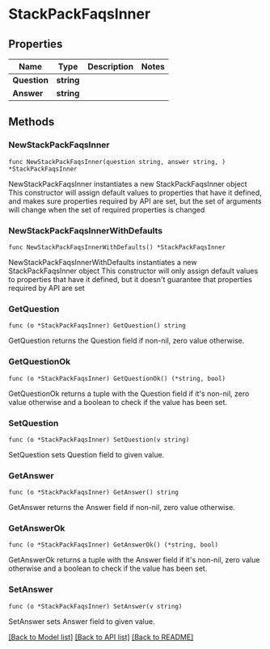 # StackPackFaqsInner

## Properties

Name | Type | Description | Notes
------------ | ------------- | ------------- | -------------
**Question** | **string** |  | 
**Answer** | **string** |  | 

## Methods

### NewStackPackFaqsInner

`func NewStackPackFaqsInner(question string, answer string, ) *StackPackFaqsInner`

NewStackPackFaqsInner instantiates a new StackPackFaqsInner object
This constructor will assign default values to properties that have it defined,
and makes sure properties required by API are set, but the set of arguments
will change when the set of required properties is changed

### NewStackPackFaqsInnerWithDefaults

`func NewStackPackFaqsInnerWithDefaults() *StackPackFaqsInner`

NewStackPackFaqsInnerWithDefaults instantiates a new StackPackFaqsInner object
This constructor will only assign default values to properties that have it defined,
but it doesn't guarantee that properties required by API are set

### GetQuestion

`func (o *StackPackFaqsInner) GetQuestion() string`

GetQuestion returns the Question field if non-nil, zero value otherwise.

### GetQuestionOk

`func (o *StackPackFaqsInner) GetQuestionOk() (*string, bool)`

GetQuestionOk returns a tuple with the Question field if it's non-nil, zero value otherwise
and a boolean to check if the value has been set.

### SetQuestion

`func (o *StackPackFaqsInner) SetQuestion(v string)`

SetQuestion sets Question field to given value.


### GetAnswer

`func (o *StackPackFaqsInner) GetAnswer() string`

GetAnswer returns the Answer field if non-nil, zero value otherwise.

### GetAnswerOk

`func (o *StackPackFaqsInner) GetAnswerOk() (*string, bool)`

GetAnswerOk returns a tuple with the Answer field if it's non-nil, zero value otherwise
and a boolean to check if the value has been set.

### SetAnswer

`func (o *StackPackFaqsInner) SetAnswer(v string)`

SetAnswer sets Answer field to given value.



[[Back to Model list]](../README.md#documentation-for-models) [[Back to API list]](../README.md#documentation-for-api-endpoints) [[Back to README]](../README.md)


